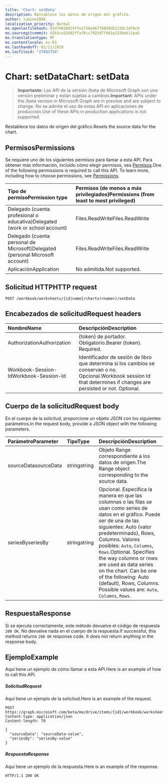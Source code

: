 ```yaml
---
title: 'Chart: setData'
description: Restablece los datos de origen del gráfico.
author: lumine2008
localization_priority: Normal
ms.openlocfilehash: 83d74036019ffe1f58e86778859d5123dc3df8c9
ms.sourcegitcommit: d2b3ca32602ffa76cc7925d7f4d1e2258e611ea5
ms.translationtype: MT
ms.contentlocale: es-ES
ms.lasthandoff: 01/11/2019
ms.locfileid: "27883758"
---
```

# <a name="chart-setdata"></a><span data-ttu-id="6cab3-103">Chart: setData</span><span class="sxs-lookup"><span data-stu-id="6cab3-103">Chart: setData</span></span>

> <span data-ttu-id="6cab3-104">**Importante:** Las API de la versión /beta de Microsoft Graph son una versión preliminar y están sujetas a cambios.</span><span class="sxs-lookup"><span data-stu-id="6cab3-104">**Important:** APIs under the /beta version in Microsoft Graph are in preview and are subject to change.</span></span> <span data-ttu-id="6cab3-105">No se admite el uso de estas API en aplicaciones de producción.</span><span class="sxs-lookup"><span data-stu-id="6cab3-105">Use of these APIs in production applications is not supported.</span></span>

<span data-ttu-id="6cab3-106">Restablece los datos de origen del gráfico.</span><span class="sxs-lookup"><span data-stu-id="6cab3-106">Resets the source data for the chart.</span></span>
## <a name="permissions"></a><span data-ttu-id="6cab3-107">Permisos</span><span class="sxs-lookup"><span data-stu-id="6cab3-107">Permissions</span></span>
<span data-ttu-id="6cab3-p102">Se requiere uno de los siguientes permisos para llamar a esta API. Para obtener más información, incluido cómo elegir permisos, vea [Permisos](/graph/permissions-reference).</span><span class="sxs-lookup"><span data-stu-id="6cab3-p102">One of the following permissions is required to call this API. To learn more, including how to choose permissions, see [Permissions](/graph/permissions-reference).</span></span>

|<span data-ttu-id="6cab3-110">Tipo de permiso</span><span class="sxs-lookup"><span data-stu-id="6cab3-110">Permission type</span></span>      | <span data-ttu-id="6cab3-111">Permisos (de menos a más privilegiados)</span><span class="sxs-lookup"><span data-stu-id="6cab3-111">Permissions (from least to most privileged)</span></span>              |
|:--------------------|:---------------------------------------------------------|
|<span data-ttu-id="6cab3-112">Delegado (cuenta profesional o educativa)</span><span class="sxs-lookup"><span data-stu-id="6cab3-112">Delegated (work or school account)</span></span> | <span data-ttu-id="6cab3-113">Files.ReadWrite</span><span class="sxs-lookup"><span data-stu-id="6cab3-113">Files.ReadWrite</span></span>    |
|<span data-ttu-id="6cab3-114">Delegado (cuenta personal de Microsoft)</span><span class="sxs-lookup"><span data-stu-id="6cab3-114">Delegated (personal Microsoft account)</span></span> | <span data-ttu-id="6cab3-115">Files.ReadWrite</span><span class="sxs-lookup"><span data-stu-id="6cab3-115">Files.ReadWrite</span></span>    |
|<span data-ttu-id="6cab3-116">Aplicación</span><span class="sxs-lookup"><span data-stu-id="6cab3-116">Application</span></span> | <span data-ttu-id="6cab3-117">No admitida.</span><span class="sxs-lookup"><span data-stu-id="6cab3-117">Not supported.</span></span> |

## <a name="http-request"></a><span data-ttu-id="6cab3-118">Solicitud HTTP</span><span class="sxs-lookup"><span data-stu-id="6cab3-118">HTTP request</span></span>
<!-- { "blockType": "ignored" } -->
```http
POST /workbook/worksheets/{id|name}/charts(<name>)/setData

```
## <a name="request-headers"></a><span data-ttu-id="6cab3-119">Encabezados de solicitud</span><span class="sxs-lookup"><span data-stu-id="6cab3-119">Request headers</span></span>
| <span data-ttu-id="6cab3-120">Nombre</span><span class="sxs-lookup"><span data-stu-id="6cab3-120">Name</span></span>       | <span data-ttu-id="6cab3-121">Descripción</span><span class="sxs-lookup"><span data-stu-id="6cab3-121">Description</span></span>|
|:---------------|:----------|
| <span data-ttu-id="6cab3-122">Authorization</span><span class="sxs-lookup"><span data-stu-id="6cab3-122">Authorization</span></span>  | <span data-ttu-id="6cab3-p103">{token} de portador. Obligatorio.</span><span class="sxs-lookup"><span data-stu-id="6cab3-p103">Bearer {token}. Required.</span></span> |
| <span data-ttu-id="6cab3-125">Workbook-Session-Id</span><span class="sxs-lookup"><span data-stu-id="6cab3-125">Workbook-Session-Id</span></span>  | <span data-ttu-id="6cab3-p104">Identificador de sesión de libro que determina si los cambios se conservan o no. Opcional.</span><span class="sxs-lookup"><span data-stu-id="6cab3-p104">Workbook session Id that determines if changes are persisted or not. Optional.</span></span>|

## <a name="request-body"></a><span data-ttu-id="6cab3-128">Cuerpo de la solicitud</span><span class="sxs-lookup"><span data-stu-id="6cab3-128">Request body</span></span>
<span data-ttu-id="6cab3-129">En el cuerpo de la solicitud, proporcione un objeto JSON con los siguientes parámetros.</span><span class="sxs-lookup"><span data-stu-id="6cab3-129">In the request body, provide a JSON object with the following parameters.</span></span>

| <span data-ttu-id="6cab3-130">Parámetro</span><span class="sxs-lookup"><span data-stu-id="6cab3-130">Parameter</span></span>    | <span data-ttu-id="6cab3-131">Tipo</span><span class="sxs-lookup"><span data-stu-id="6cab3-131">Type</span></span>   |<span data-ttu-id="6cab3-132">Descripción</span><span class="sxs-lookup"><span data-stu-id="6cab3-132">Description</span></span>|
|:---------------|:--------|:----------|
|<span data-ttu-id="6cab3-133">sourceData</span><span class="sxs-lookup"><span data-stu-id="6cab3-133">sourceData</span></span>|<span data-ttu-id="6cab3-134">string</span><span class="sxs-lookup"><span data-stu-id="6cab3-134">string</span></span>|<span data-ttu-id="6cab3-135">Objeto Range correspondiente a los datos de origen.</span><span class="sxs-lookup"><span data-stu-id="6cab3-135">The Range object corresponding to the source data.</span></span>|
|<span data-ttu-id="6cab3-136">seriesBy</span><span class="sxs-lookup"><span data-stu-id="6cab3-136">seriesBy</span></span>|<span data-ttu-id="6cab3-137">string</span><span class="sxs-lookup"><span data-stu-id="6cab3-137">string</span></span>|<span data-ttu-id="6cab3-p105">Opcional. Especifica la manera en que las columnas o las filas se usan como series de datos en el gráfico. Puede ser de una de las siguientes: Auto (valor predeterminado), Rows, Columns.  Valores posibles: `Auto`, `Columns`, `Rows`.</span><span class="sxs-lookup"><span data-stu-id="6cab3-p105">Optional. Specifies the way columns or rows are used as data series on the chart. Can be one of the following: Auto (default), Rows, Columns.  Possible values are: `Auto`, `Columns`, `Rows`.</span></span>|

## <a name="response"></a><span data-ttu-id="6cab3-142">Respuesta</span><span class="sxs-lookup"><span data-stu-id="6cab3-142">Response</span></span>

<span data-ttu-id="6cab3-p106">Si se ejecuta correctamente, este método devuelve el código de respuesta `200 OK`. No devuelve nada en el cuerpo de la respuesta.</span><span class="sxs-lookup"><span data-stu-id="6cab3-p106">If successful, this method returns `200 OK` response code. It does not return anything in the response body.</span></span>

## <a name="example"></a><span data-ttu-id="6cab3-145">Ejemplo</span><span class="sxs-lookup"><span data-stu-id="6cab3-145">Example</span></span>
<span data-ttu-id="6cab3-146">Aquí tiene un ejemplo de cómo llamar a esta API.</span><span class="sxs-lookup"><span data-stu-id="6cab3-146">Here is an example of how to call this API.</span></span>
##### <a name="request"></a><span data-ttu-id="6cab3-147">Solicitud</span><span class="sxs-lookup"><span data-stu-id="6cab3-147">Request</span></span>
<span data-ttu-id="6cab3-148">Aquí tiene un ejemplo de la solicitud.</span><span class="sxs-lookup"><span data-stu-id="6cab3-148">Here is an example of the request.</span></span>
<!-- {
  "blockType": "request",
  "name": "chart_setdata"
}-->
```http
POST https://graph.microsoft.com/beta/me/drive/items/{id}/workbook/worksheets/{id|name}/charts(<name>)/setData
Content-type: application/json
Content-length: 70

{
  "sourceData": "sourceData-value",
  "seriesBy": "seriesBy-value"
}
```

##### <a name="response"></a><span data-ttu-id="6cab3-149">Respuesta</span><span class="sxs-lookup"><span data-stu-id="6cab3-149">Response</span></span>
<span data-ttu-id="6cab3-150">Aquí tiene un ejemplo de la respuesta.</span><span class="sxs-lookup"><span data-stu-id="6cab3-150">Here is an example of the response.</span></span> 
<!-- {
  "blockType": "response",
  "truncated": true,
  "@odata.type": "microsoft.graph.none"
} -->
```http
HTTP/1.1 200 OK
```

<!-- uuid: 8fcb5dbc-d5aa-4681-8e31-b001d5168d79
2015-10-25 14:57:30 UTC -->
<!-- {
  "type": "#page.annotation",
  "description": "Chart: setData",
  "keywords": "",
  "section": "documentation",
  "tocPath": ""
}-->

